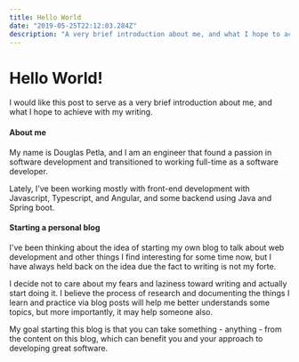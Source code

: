 ```yaml
---
title: Hello World
date: "2019-05-25T22:12:03.284Z"
description: "A very brief introduction about me, and what I hope to achieve with my writing."
---
```


# Hello World!

I would like this post to serve as a very brief introduction about me, and what I hope to achieve with my writing.

#### About me

My name is Douglas Petla, and I am an engineer that found a passion in software development and transitioned to working full-time as a software developer.

Lately, I've been working mostly with front-end development with Javascript, Typescript, and Angular, and some backend using Java and Spring boot.

#### Starting a personal blog

I've been thinking about the idea of starting my own blog to talk about web development and other things I find interesting for some time now, but I have always held back on the idea due the fact to writing is not my forte.

I decide not to care about my fears and laziness toward writing and actually start doing it. I believe the process of research and documenting the things I learn and practice via blog posts will help me better understands some topics, but more importantly, it may help someone also.

My goal starting this blog is that you can take something - anything - from the content on this blog, which can benefit you and your approach to developing great software.
